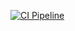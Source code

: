 [![CI Pipeline](https://github.com/NatashaTronina/classes/actions/workflows/main.yml/badge.svg)](https://github.com/NatashaTronina/for...in/actions/workflows/main.yml)
